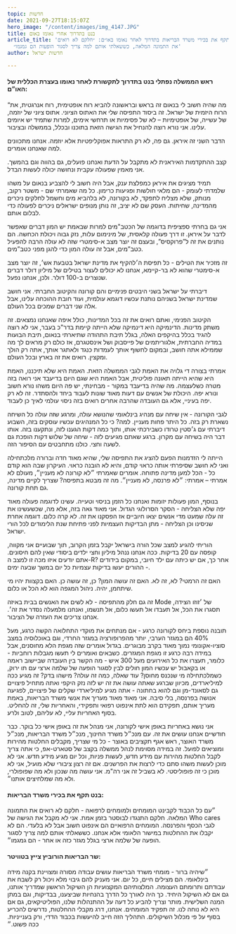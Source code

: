 ```yaml
---
topic: חדשות
date: 2021-09-27T18:15:07Z
hero_image: "/content/images/img_4147.JPG"
title: בנט בתדרוך אחרי נאומו באום
article_title: 'בנט תקף את בכירי משרד הבריאות בתדרוך לאחר נאומו באו״ם: ״חלקם לא רואים
  את התמונה המלאה, כששאלתי אותם למה צריך לסגור הופעות הם גמגמו״'
author: חדשות ישראל

---
```

#### ראש הממשלה נפתלי בנט בתדרוך לתקשורת לאחר נאומו בעצרת הכללית של האו”ם:

“מה שהיה חשוב לי בנאום זה בראש ובראשונה להביא רוח אופטימית, רוח אנרגטית, את הרוח היזמית של ישראל. זה ביסוד התפיסה שלי את האתוס הציוני. אתוס ציוני של יוזמה, של עשייה, של אופטימיות – לא של פסימיות או תרחשי אימים, למרות שתמיד יש איומים עלינו. אני נורא רוצה להנחיל את הגישה הזאת בתוכנו ובכלל, בממשלה ובציבור.

הדבר השני זה איראן. גם פה, לא רק התראות אפוקליפטיות אלא יוזמה. אנחנו מתכוונים למה שאנחנו אומרים.

קצב ההתקדמות האיראנית לא מתקבל על הדעת ואנחנו פועלים, גם בהווה וגם בהמשך. אני מאמין שפעולה עקבית ונחושה יכולה לעשות הבדל.

תמיד מציגים את איראן כמפלצת ענק, אבל היה חשוב לי להצביע בנאום על משהו שלמדתי לעומק - הם מלאי חולשות ופגיעות כרימון. כל מה שאמרתי שם - משטר רקוב, מנותק, שלא מצליח לתפקד, לא בקורונה, לא בלהביא מים וחשמל לחלקים ניכרים מהמדינה, שחיתות. העסק שם לא יציב, זה נותן מנופים ישראלים ניכרים לפעולה כדי לבלום אותם.

אני גם בחרתי ספציפית בדוגמה של הכטב"מים למרות שבאמת יש המון דברים שאפשר לדבר על איראן. זו דרך פעולה קלאסית, של מינימום עלות, נזק גבוה ויכולת הכחשה. הם נותנים את זה ל”פרוקסיס”, ובעצם זה יוצר מצב א-סימטרי שזה לא עולה הרבה להפעיל כטב”מים, אבל זה עולה המון כדי להגן מפני כטב”מים.

זה מזכיר את הטילים - כל תפיסת ה׳להקיף את מדינת ישראל בטבעת אש׳, זה יוצר מצב א-סימטרי שהוא לא בר-קיימא, אנחנו לא יכולים לעצור בטילים של מיליון דולר דברים שנוצרים ב-100 דולר. ולכן, אנחנו נפעל.

דיברתי על ישראל בשני היבטים פנימיים והם קורונה והקיטוב החברתי. אני חושב שמדינת ישראל בשניהם נותנת עכשיו דוגמא עולמית, ועוד חובת ההוכחה עלינו, אבל אלה שני דברים שמכים בכל העולם.

הקיטוב הפנימי, ואתם רואים את זה בכל המדינות, כולל איפה שאנחנו נמצאים. זה משתק מדינות. הדינמיקה היא דינמיקה שלא הייתה קיימת בדר"כ בעבר, אני לא רוצה להגיד בכלל בהיקפים האלה, בגלל תיבת התהודה שתיארתי בנאום, תיבת הבועות במדיה החברתית, אלגוריתמים של פייסבוק ושל אינסטגרם, אז כולם רק מראים לך מה שממילא אתה חושב, ובמקום לחשוף אותך לעמדות כנגד ולאתגר אותך, אתה רק הולך ומקצין. רואים את זה בארץ ובכל העולם.

אמרתי בצורה די גלויה את האמת לגבי הממשלה הזאת. האמת היא שלא תיכננו, האמת היא שהיא הייתה תאונה פוליטית, אבל האמת היא שגם היום בדיעבד אני רואה בזה מטרה כשלעצמה. מה שהיה בדיעבד במקור - מבחינתי, יש פה היום משהו נורא חשוב ונורא יפה. היכולת של אנשים עם דעות מאוד שונות לעבוד ביחד ולהסתדר. זה לא רק יפה בעיניי, אלא גם העובדה שהרבה אחרים רואים בזה ניסוי עולמי לאיך כן לעבוד.

לגבי הקורונה - אין שיחה עם מנהיג בינלאומי שהנושא עולה, ומרגע שזה עולה כל השיחה נשארת רק בזה. כל היתר פחות מעניין. למה? כי כל המנהיגים עכשיו עוסקים בזה, השבוע דיברתי עם ג׳סטין טרודו כשבירכתי אותו, ותוך כמה דקות הגענו לזה, ונתקענו בזה. אותו דבר היה בשיחה עם מקרון. ברגע שאתם מגיעים לזה - שיחה של שלוש דקות הופכת גם לשעה וחצי. כולנו מתחבטים עם הסיפור הזה.

הייתה לי הזדמנות הפעם להציג את התפיסה שלי, שהיא מאוד חדה וברורה מלכתחילה ואני לא חושב שסיפרתי אותה כראוי קודם, והיא לא הובנה כראוי. העיקרון שבה הוא קודם כל - הכל למען מדינה פתוחה. אומרים שאמרתי ״לא קורונה לא מעניין״, מעולם לא אמרתי – אמרתי: ״לא פרנסה, לא מעניין״. מה זה מבטא בתפיסה? שצריך לקיים מדינה, גם תחת קורונה.

בנוסף, המון פעולות יזומות ואנחנו כל הזמן בניסוי וטעייה. עשינו לדוגמה פעולה מאוד יפה שלא הצליחה - הסקר הסרולוגי הגדול. אני מאוד גאה בזה, אלא מה, שכשעשינו את זה עלה שמעט מדי אנשים יצאו חיוביים אז הפסקנו את זה. לא קרה כלום. דוגמה אחרת שניסינו וכן הצליחה - מתן הבדיקות העצמיות לפני פתיחת שנת הלימודים לכל הורי ישראל.

הוריתי להגיע למצב שכל הורה בישראל יקבל בזמן הקרוב, תוך שבועיים אני מקווה, קופסה עם 20 בדיקות. ככה אנחנו ננהל מיליון וחצי ילדים ביסודי שאין להם חיסונים. אתם יודעים איזו מכה זו למצב ה-R? אחר כך, אם יש כיתה עם ילד חיובי, במקום בידודים - ההורים יעשו בדיקות עצמיות כל יום במשך שבעה ימים.

האם זה הרמטי? לא, זה לא. האם זה עושה המון? כן, זה עושה כן. האם בקצוות יהיו מי שיתחמן, יהיה. ניהול המגפה הוא לא הכל או כלום.

זה גם חלק מהתפיסה - לא לשים את האנשים בבית באיזה Mode של ׳זוזו הצידה, תסגרו את הכל, אל תעבדו אל תעשו כלום, אל תנשמו, ואנחנו מלמעלה נסדר את זה׳. אנחנו צריכים את העזרה של הציבור.

תובנה נוספת ביחס לקורונה כרגע - אם מנתחים את מוקדי התחלואה הקשה כרגע, מעל 40% הם במגזר הערבי, יותר מהפרופורציה במגזר החרדי, וגם באוכלוסיה במצב סוציו-אקונומי נמוך מאוד בקרב מבוגרים. בגדול אומרים שזה מגפת הלא מחוסנים, אבל במידה רבה כרגע זו מגפת המגזרים. כשבאים ואומרים לי תעשו מגבלות רוחביות - כלומר, תעצרו את כל האירועים מעל 300 איש - מה הקשר בין העובדה שביישוב ראמה או בקאבול יש עכשיו המון חולים לבין לסגור הופעה של שלמה ארצי עם תו ירוק, כשמלכתחילה מי שנכנס מחוסן? עוד שאלה, כמה זה עולה? מישהו בדק? זה מגיע ככה למיליארדים, מכיוון שברגע שאתה עושה את זה יש לזה נזק היקפי ואתה מתחיל פיצויים גם לסאונד-מן וגם להוא בחתונה - אתה מגיע למיליארדי שקלים של פיצויים, לפגיעה אנושה בפרנסה, בלי סיבה. אני מאוד מאוד מעריך את אנשי משרד הבריאות, באמת מעריך אותם, תפקידם הוא לתת אינפוט רפואי ותפקידי, והאחריות שלי, זה להחליט. בסוף האחריות עליי, לא עליהם, לטוב ולרע.

אני נושא באחריות באופן אישי לקורונה, אני מנהל את זה באופן אישי כל בוקר. כבר חודשיים אנחנו עושים את זה. עם מנכ״ל משרד החינוך, מנכ״ל משרד הבריאות, מנכ״ל משרד האוצר, ראש אגף תקציבים באוצר - כל מי שצריך, מקבלים החלטות מהירות ומוציאים לפועל. זה במידה מסוימת לנהל ממשלה בקצב של סטארט-אפ, כי אתה צריך לקבל החלטות מהירות עם מידע חדש, לעשות פניות, וכל יום מגיע מידע חדש. אני לא מוכן לעשות משהו סתם כדי לרצות את הפרשנים. אם זה רצון ציבורי שלא מועיל, אני לא מוכן כי זה פופוליסטי. לא בשביל זה אני רה"מ. אני עושה מה שנכון ולא מה שפופולרי, ולא מה שמלחיצים אותנו״.

#### בנט תקף את בכירי משרד הבריאות:

״עם כל הכבוד לקבינט המומחים ולמומחים לרפואה - חלקם לא רואים את התמונה המלאה. חלקם התנגדו לבוסטר בזמן אמת. אני לא מקבל את הגישה של Who cares לגבי הכסף והפרנסה. המומחים הרפואיים הם אינפוט חשוב אבל לא בלעדי. הם לא יקבלו את ההחלטות במישור הלאומי אלא אנחנו. כששאלתי אותם למה צריך לסגור הופעה של שלמה ארצי בגלל מגזר כזה או אחר - הם גמגמו״.

#### שר הבריאות הורוביץ צייץ בטוויטר:

״שיהיה ברור - מומחי משרד הבריאות עושים עבודה מסורה ומצויינת בקנה מידה בינלאומי. הם מצילים חיים, כל יום. אני מעניק להם גיבוי מלא ויכול רק לשבח את עבודתם ותרומתם העצומה. ‏המלצותיהם המקצועיות הן השיקול הראשון שמדריך אותנו, גם אם לא השיקול היחיד. כך היה לאורך כל הדרך בהנחיות שביצענו, בבדיקות, וגם במתן המנה השלישית. מותר וצריך להביע כל דעה על ההתנהלות שלנו, הפוליטיקאים, גם אם היא לא נוחה לנו. זה תפקיד המומחים. ‏אנחנו, דרג מקבלי ההחלטות, נדרשים להכריע בסוף על פי מכלול השיקולים. התהליך הזה חייב להיעשות בכבוד הדדי, ורק בענייניות. ‏ככה פשוט.״